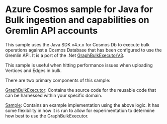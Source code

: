 # Azure Cosmos sample for Java for Bulk ingestion and capabilities on Gremlin API accounts

This sample uses the Java SDK v4.x.x for Cosmos Db to execute bulk operations against a Cosmos Database that has been
configured to use the Gremlin API. It is a port of the
.Net  [GraphBulkExecutorV3](https://github.com/ealsur/GraphBulkExecutorV3).

This sample is useful when hitting performance issues when uploading Vertices and Edges in bulk.

There are two primary components of this sample:

[GraphBulkExecutor](./src/main/java/com/microsoft/graph/bulk/impl/): Contains the source code for the reusable code that
can be harnessed within your specific domain.

[Sample](./src/main/java/com/microsoft/graph/bulk/sample/): Contains an example implementation using the above logic. It
has some flexibility in how it is run to allow for experimentation to determine how best to use the GraphBulkExecutor.
